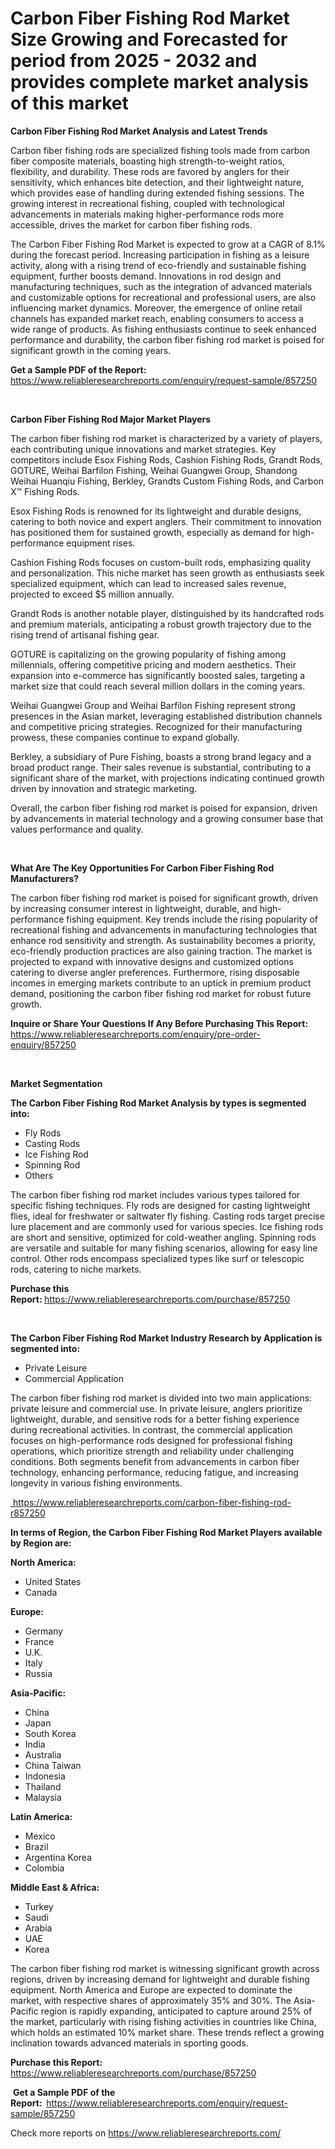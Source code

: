 <p><h1>Carbon Fiber Fishing Rod Market Size Growing and Forecasted for period from 2025 - 2032 and provides complete market analysis of this market</h1></p><p><strong>Carbon Fiber Fishing Rod Market Analysis and Latest Trends</strong></p>
<p><p>Carbon fiber fishing rods are specialized fishing tools made from carbon fiber composite materials, boasting high strength-to-weight ratios, flexibility, and durability. These rods are favored by anglers for their sensitivity, which enhances bite detection, and their lightweight nature, which provides ease of handling during extended fishing sessions. The growing interest in recreational fishing, coupled with technological advancements in materials making higher-performance rods more accessible, drives the market for carbon fiber fishing rods. </p><p>The Carbon Fiber Fishing Rod Market is expected to grow at a CAGR of 8.1% during the forecast period. Increasing participation in fishing as a leisure activity, along with a rising trend of eco-friendly and sustainable fishing equipment, further boosts demand. Innovations in rod design and manufacturing techniques, such as the integration of advanced materials and customizable options for recreational and professional users, are also influencing market dynamics. Moreover, the emergence of online retail channels has expanded market reach, enabling consumers to access a wide range of products. As fishing enthusiasts continue to seek enhanced performance and durability, the carbon fiber fishing rod market is poised for significant growth in the coming years.</p></p>
<p><strong>Get a Sample PDF of the Report:&nbsp;</strong> <a href="https://www.reliableresearchreports.com/enquiry/request-sample/857250?utm_campaign=2211&utm_medium=2&utm_source=Github&utm_content=ia&utm_term=19022025&utm_id=carbon-fiber-fishing-rod">https://www.reliableresearchreports.com/enquiry/request-sample/857250</a></p>
<p>&nbsp;</p>
<p><strong>Carbon Fiber Fishing Rod Major Market Players</strong></p>
<p><p>The carbon fiber fishing rod market is characterized by a variety of players, each contributing unique innovations and market strategies. Key competitors include Esox Fishing Rods, Cashion Fishing Rods, Grandt Rods, GOTURE, Weihai Barfilon Fishing, Weihai Guangwei Group, Shandong Weihai Huanqiu Fishing, Berkley, Grandts Custom Fishing Rods, and Carbon X™ Fishing Rods.</p><p>Esox Fishing Rods is renowned for its lightweight and durable designs, catering to both novice and expert anglers. Their commitment to innovation has positioned them for sustained growth, especially as demand for high-performance equipment rises.</p><p>Cashion Fishing Rods focuses on custom-built rods, emphasizing quality and personalization. This niche market has seen growth as enthusiasts seek specialized equipment, which can lead to increased sales revenue, projected to exceed $5 million annually.</p><p>Grandt Rods is another notable player, distinguished by its handcrafted rods and premium materials, anticipating a robust growth trajectory due to the rising trend of artisanal fishing gear.</p><p>GOTURE is capitalizing on the growing popularity of fishing among millennials, offering competitive pricing and modern aesthetics. Their expansion into e-commerce has significantly boosted sales, targeting a market size that could reach several million dollars in the coming years.</p><p>Weihai Guangwei Group and Weihai Barfilon Fishing represent strong presences in the Asian market, leveraging established distribution channels and competitive pricing strategies. Recognized for their manufacturing prowess, these companies continue to expand globally.</p><p>Berkley, a subsidiary of Pure Fishing, boasts a strong brand legacy and a broad product range. Their sales revenue is substantial, contributing to a significant share of the market, with projections indicating continued growth driven by innovation and strategic marketing.</p><p>Overall, the carbon fiber fishing rod market is poised for expansion, driven by advancements in material technology and a growing consumer base that values performance and quality.</p></p>
<p>&nbsp;</p>
<p><strong>What Are The Key Opportunities For Carbon Fiber Fishing Rod Manufacturers?</strong></p>
<p><p>The carbon fiber fishing rod market is poised for significant growth, driven by increasing consumer interest in lightweight, durable, and high-performance fishing equipment. Key trends include the rising popularity of recreational fishing and advancements in manufacturing technologies that enhance rod sensitivity and strength. As sustainability becomes a priority, eco-friendly production practices are also gaining traction. The market is projected to expand with innovative designs and customized options catering to diverse angler preferences. Furthermore, rising disposable incomes in emerging markets contribute to an uptick in premium product demand, positioning the carbon fiber fishing rod market for robust future growth.</p></p>
<p><strong>Inquire or Share Your Questions If Any Before Purchasing This Report:</strong> <a href="https://www.reliableresearchreports.com/enquiry/pre-order-enquiry/857250?utm_campaign=2211&utm_medium=2&utm_source=Github&utm_content=ia&utm_term=19022025&utm_id=carbon-fiber-fishing-rod">https://www.reliableresearchreports.com/enquiry/pre-order-enquiry/857250</a></p>
<p>&nbsp;</p>
<p><strong>Market Segmentation</strong></p>
<p><strong>The Carbon Fiber Fishing Rod Market Analysis by types is segmented into:</strong></p>
<p><ul><li>Fly Rods</li><li>Casting Rods</li><li>Ice Fishing Rod</li><li>Spinning Rod</li><li>Others</li></ul></p>
<p><p>The carbon fiber fishing rod market includes various types tailored for specific fishing techniques. Fly rods are designed for casting lightweight flies, ideal for freshwater or saltwater fly fishing. Casting rods target precise lure placement and are commonly used for various species. Ice fishing rods are short and sensitive, optimized for cold-weather angling. Spinning rods are versatile and suitable for many fishing scenarios, allowing for easy line control. Other rods encompass specialized types like surf or telescopic rods, catering to niche markets.</p></p>
<p><strong>Purchase this Report:&nbsp;</strong><a href="https://www.reliableresearchreports.com/purchase/857250?utm_campaign=2211&utm_medium=2&utm_source=Github&utm_content=ia&utm_term=19022025&utm_id=carbon-fiber-fishing-rod">https://www.reliableresearchreports.com/purchase/857250</a></p>
<p>&nbsp;</p>
<p><strong>The Carbon Fiber Fishing Rod Market Industry Research by Application is segmented into:</strong></p>
<p><ul><li>Private Leisure</li><li>Commercial Application</li></ul></p>
<p><p>The carbon fiber fishing rod market is divided into two main applications: private leisure and commercial use. In private leisure, anglers prioritize lightweight, durable, and sensitive rods for a better fishing experience during recreational activities. In contrast, the commercial application focuses on high-performance rods designed for professional fishing operations, which prioritize strength and reliability under challenging conditions. Both segments benefit from advancements in carbon fiber technology, enhancing performance, reducing fatigue, and increasing longevity in various fishing environments.</p></p>
<p><a href="https://www.reliableresearchreports.com/carbon-fiber-fishing-rod-r857250?utm_campaign=2211&utm_medium=2&utm_source=Github&utm_content=ia&utm_term=19022025&utm_id=carbon-fiber-fishing-rod">&nbsp;https://www.reliableresearchreports.com/carbon-fiber-fishing-rod-r857250</a></p>
<p><strong>In terms of Region, the Carbon Fiber Fishing Rod Market Players available by Region are:</strong></p>
<p>
    <p> <strong> North America: </strong>
        <ul>
            <li>United States</li>
            <li>Canada</li>
        </ul>
        </p> 
    <p> <strong> Europe: </strong>
        <ul>
            <li>Germany</li>
            <li>France</li>
            <li>U.K.</li>
            <li>Italy</li>
            <li>Russia</li>
        </ul>
        </p> 
    <p> <strong> Asia-Pacific: </strong>
        <ul>
            <li>China</li>
            <li>Japan</li>
            <li>South Korea</li>
            <li>India</li>
            <li>Australia</li>
            <li>China Taiwan</li>
            <li>Indonesia</li>
            <li>Thailand</li>
            <li>Malaysia</li>
        </ul>
        </p> 
    <p> <strong> Latin America: </strong>
        <ul>
            <li>Mexico</li>
            <li>Brazil</li>
            <li>Argentina Korea</li>
            <li>Colombia</li>
        </ul>
        </p> 
    <p> <strong> Middle East & Africa: </strong>
        <ul>
            <li>Turkey</li>
            <li>Saudi</li>
            <li>Arabia</li>
            <li>UAE</li>
            <li>Korea</li>
        </ul>
    </p>
    </p>
<p><p>The carbon fiber fishing rod market is witnessing significant growth across regions, driven by increasing demand for lightweight and durable fishing equipment. North America and Europe are expected to dominate the market, with respective shares of approximately 35% and 30%. The Asia-Pacific region is rapidly expanding, anticipated to capture around 25% of the market, particularly with rising fishing activities in countries like China, which holds an estimated 10% market share. These trends reflect a growing inclination towards advanced materials in sporting goods.</p></p>
<p><strong>Purchase this Report: </strong><a href="https://www.reliableresearchreports.com/purchase/857250?utm_campaign=2211&utm_medium=2&utm_source=Github&utm_content=ia&utm_term=19022025&utm_id=carbon-fiber-fishing-rod">https://www.reliableresearchreports.com/purchase/857250</a></p>
<p>&nbsp;<strong>Get a Sample PDF of the Report:&nbsp;&nbsp;</strong><a href="https://www.reliableresearchreports.com/enquiry/request-sample/857250?utm_campaign=2211&utm_medium=2&utm_source=Github&utm_content=ia&utm_term=19022025&utm_id=carbon-fiber-fishing-rod">https://www.reliableresearchreports.com/enquiry/request-sample/857250</a></p>
<p><strong></strong></p>
<p>Check more reports on <a href="https://www.reliableresearchreports.com/?utm_campaign=2211&utm_medium=2&utm_source=Github&utm_content=ia&utm_term=19022025&utm_id=carbon-fiber-fishing-rod">https://www.reliableresearchreports.com/</a></p>